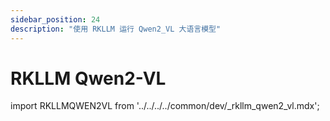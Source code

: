 ```yaml
---
sidebar_position: 24
description: "使用 RKLLM 运行 Qwen2_VL 大语言模型"
---
```


# RKLLM Qwen2-VL

import RKLLMQWEN2VL from '../../../../common/dev/\_rkllm_qwen2_vl.mdx';

<RKLLMQWEN2VL />
